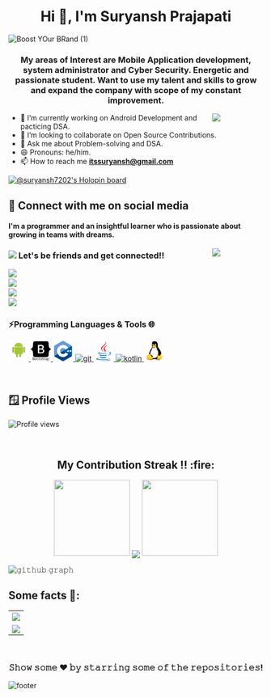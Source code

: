<h1 align="center">Hi 👋, I'm Suryansh Prajapati</h1>

![Boost YOur BRand (1)](https://user-images.githubusercontent.com/85965606/180619618-e47ea34d-e523-483f-bfaa-37cf9ca53df7.png)



<h3 align="center">My areas of Interest are Mobile Application development, system administrator and Cyber Security. Energetic and passionate student. Want to use my talent and skills to grow and expand the company with scope of my constant improvement.</h3>
<img align='right' src="https://media.giphy.com/media/M9gbBd9nbDrOTu1Mqx/giphy.gif" width="20%">

 <!--- 🌱 I’m currently learning Android Dev. -->
   - 🔭 I’m currently working on Android Development and pacticing DSA.
   - 👯 I’m looking to collaborate on Open Source Contributions. 
   - 💬 Ask me about Problem-solving and DSA. 
   - 😄 Pronouns: he/him.
   - 📫 How to reach me **itssuryansh@gmail.com**
  


[![@suryansh7202's Holopin board](https://holopin.me/suryansh7202)](https://holopin.io/@suryansh7202)

  ## 📲 Connect with me on social media
 #### I'm a programmer and an insightful learner who is passionate about growing in teams with dreams.
 <img align='right' src="https://camo.githubusercontent.com/63abdc3407ab5749a6fa046151ee56433f7922da540e1aa8d3b5795200dde75f/68747470733a2f2f6f63746f6465782e6769746875622e636f6d2f696d616765732f6461667470756e6b746f6361742d6775792e676966" width="20%">
<h3 align="left"><img src="https://user-images.githubusercontent.com/85965606/194889084-1bef1898-35cb-4db0-916c-9574c7a5aa9e.gif" height="50px" /> Let's be friends and get connected!!  </p></h3>
<p align="left">
   

<p align="left">
   <!-- ---------------------------------------------------------------- -->
    <a target="_blank"href="https://github.com/Suryansh1720001"><img src="https://img.shields.io/badge/GitHub-black.svg?&style=for-the-badge&logo=github&logoColor=white" /></a>&nbsp;&nbsp;&nbsp;&nbsp;<br/>
   <a href="https://twitter.com/Suryansh7202"><img src="https://img.shields.io/badge/-TWITTER-1ca0f1?&style=for-the-badge&logo=twitter&logoColor=white"/></a>&nbsp;&nbsp;&nbsp;&nbsp;<br/>
   <a target="_blank"href="https://www.linkedin.com/in/itssuryansh/"><img src="https://img.shields.io/badge/linkedin-%230077B5.svg?&style=for-the-badge&logo=linkedin&logoColor=white" /></a>&nbsp;&nbsp;&nbsp;&nbsp;<br/>
    <a target="_blank"href="https://www.instagram.com/_its_s.u.r.y.a.n.s.h?r=nametag"><img src="https://img.shields.io/badge/-INSTAGRAM-cc0099?&style=for-the-badge&logo=instagram&logoColor=white" /></a>&nbsp;&nbsp;&nbsp;&nbsp;<br/>
   <!-- ---------------------------------------------------------------- -->
</p>




### ⚡Programming Languages & Tools 🌐 
<p align="left"> <a href="https://developer.android.com" target="_blank" rel="noreferrer"> <img src="https://raw.githubusercontent.com/devicons/devicon/master/icons/android/android-original-wordmark.svg" alt="android" width="40" height="40"/> </a> <a href="https://getbootstrap.com" target="_blank" rel="noreferrer"> <img src="https://raw.githubusercontent.com/devicons/devicon/master/icons/bootstrap/bootstrap-plain-wordmark.svg" alt="bootstrap" width="40" height="40"/> </a> <a href="https://www.w3schools.com/cpp/" target="_blank" rel="noreferrer"> <img src="https://raw.githubusercontent.com/devicons/devicon/master/icons/cplusplus/cplusplus-original.svg" alt="cplusplus" width="40" height="40"/> </a> <a href="https://git-scm.com/" target="_blank" rel="noreferrer"> <img src="https://www.vectorlogo.zone/logos/git-scm/git-scm-icon.svg" alt="git" width="40" height="40"/> </a> <a href="https://www.java.com" target="_blank" rel="noreferrer"> <img src="https://raw.githubusercontent.com/devicons/devicon/master/icons/java/java-original.svg" alt="java" width="40" height="40"/> </a> <a href="https://kotlinlang.org" target="_blank" rel="noreferrer"> <img src="https://www.vectorlogo.zone/logos/kotlinlang/kotlinlang-icon.svg" alt="kotlin" width="40" height="40"/> </a> <a href="https://www.linux.org/" target="_blank" rel="noreferrer"> <img src="https://raw.githubusercontent.com/devicons/devicon/master/icons/linux/linux-original.svg" alt="linux" width="40" height="40"/> </a> </p>

<br>

## 🪟 Profile Views 
 ![Profile views](https://gpvc.arturio.dev/Suryansh1720001)  


<br>

<h2 align="center">My Contribution Streak !! :fire:</h2>

<p align="center">
   <a>
   <img height="150" width="150" src="https://user-images.githubusercontent.com/85965606/194883377-48faf476-56b7-4550-8574-844f2ca8baca.png">
   <img align="center" src="https://github-readme-streak-stats.herokuapp.com/?user=Suryansh1720001&theme=dark&hide_border=true"/>
   <img height="150" width="150" src="https://user-images.githubusercontent.com/85965606/194883387-b4d3b9f8-d432-4b77-8aab-77c6ed120e31.png"> 
   </a>
</p>


![𝚐𝚒𝚝𝚑𝚞𝚋 𝚐𝚛𝚊𝚙𝚑](https://ghactivity.mrayush.me/graph?username=Suryansh1720001&theme=react-dark&hide_border=true&area=true)





## Some facts 🤠:

<table>
   <tr>
      <td rowspan=1>
         <img src="https://github-readme-stats.vercel.app/api/top-langs/?username=Suryansh1720001&theme=dark" align="center"/>
      </td>
   </tr>
   <tr>
      <td><img src="https://github-readme-stats.vercel.app/api?username=Suryansh1720001&count_private=true&theme=dark&show_icons=true" align="center"/></td>
   </tr>
</table>
<br/>



<div align="center">
  
### 𝚂𝚑𝚘𝚠 𝚜𝚘𝚖𝚎 ❤️ 𝚋𝚢 𝚜𝚝𝚊𝚛𝚛𝚒𝚗𝚐 𝚜𝚘𝚖𝚎 𝚘𝚏 𝚝𝚑𝚎 𝚛𝚎𝚙𝚘𝚜𝚒𝚝𝚘𝚛𝚒𝚎𝚜!

</div>

![footer](https://user-images.githubusercontent.com/85965606/194885099-1fb2e3ef-4f76-4f5e-86d2-17823c92563d.png)

